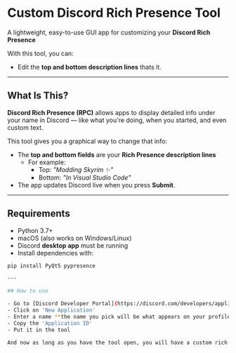 # Custom Discord Rich Presence Tool

A lightweight, easy-to-use GUI app for customizing your **Discord Rich Presence**

With this tool, you can:
- Edit the **top and bottom description lines**
thats it.

---

## What Is This?

**Discord Rich Presence (RPC)** allows apps to display detailed info under your name in Discord — like what you're doing, when you started, and even custom text.

This tool gives you a graphical way to change that info:
- The **top and bottom fields** are your **Rich Presence description lines**
  - For example:
    - Top: _"Modding Skyrim ✨"_
    - Bottom: _"In Visual Studio Code"_  
- The app updates Discord live when you press **Submit**.

---

## Requirements

- Python 3.7+
- macOS (also works on Windows/Linux)
- Discord **desktop app** must be running
- Install dependencies with:

```bash
pip install PyQt5 pypresence

---

## How to use

- Go to [Discord Developer Portal](https://discord.com/developers/applications/)
- Click on 'New Application'
- Enter a name **the name you pick will be what appears on your profile**
- Copy the 'Application ID'
- Put it in the tool

And now as long as you have the tool open, you will have a custom rich presence on your discord profile!




